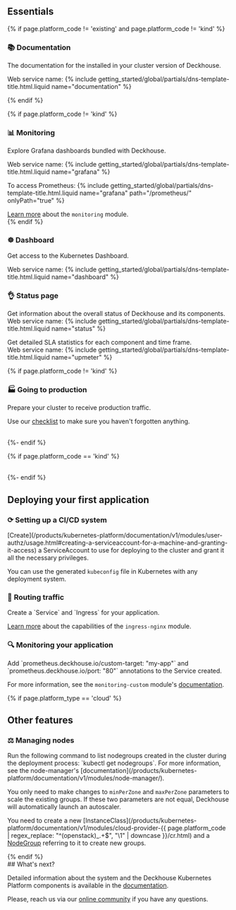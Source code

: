<section class="cards-blocks">
<div class="cards-blocks__content container">
<h2 class="cards-blocks__title text_h2">
Essentials
</h2>
<div class="cards-blocks__cards">

{% if page.platform_code != 'existing' and page.platform_code != 'kind' %}
<div class="cards-item cards-item_inverse">
<h3 class="cards-item__title text_h3">
📚 <span class="cards-item__title-text">Documentation</span>
</h3>
<div class="cards-item__text">
<p>The documentation for the installed in your cluster version of Deckhouse.</p>
<p>Web service name: {% include getting_started/global/partials/dns-template-title.html.liquid name="documentation" %}</p>
</div>
</div>
{% endif %}

{% if page.platform_code != 'kind' %}
<div class="cards-item cards-item_inverse">
<h3 class="cards-item__title text_h3">
📊 <span class="cards-item__title-text">Monitoring</span>
</h3>
<div class="cards-item__text">
<p>Explore Grafana dashboards bundled with Deckhouse.</p>
<p>Web service name: {% include getting_started/global/partials/dns-template-title.html.liquid name="grafana" %}</p>
<p>To access Prometheus: {% include getting_started/global/partials/dns-template-title.html.liquid name="grafana" path="/prometheus/" onlyPath="true" %}</p>
<a href="/products/kubernetes-platform/documentation/v1/modules/prometheus/" target="_blank">Learn more</a> about the <code>monitoring</code> module.
</div>
</div>
{% endif %}

<div class="cards-item cards-item_inverse">
<h3 class="cards-item__title text_h3">
☸ <span class="cards-item__title-text">Dashboard</span>
</h3>
<div class="cards-item__text">
<p>Get access to the Kubernetes Dashboard.</p>
<p>Web service name: {% include getting_started/global/partials/dns-template-title.html.liquid name="dashboard" %}</p>
</div>
</div>

<div class="cards-item cards-item_inverse">
<h3 class="cards-item__title text_h3">
👌 <span class="cards-item__title-text">Status page</span>
</h3>
<div class="cards-item__text">
<p>Get information about the overall status of Deckhouse and its components.<br />
Web service name: {% include getting_started/global/partials/dns-template-title.html.liquid name="status" %}</p>

<p>Get detailed SLA statistics for each component and time frame.<br />
Web service name: {% include getting_started/global/partials/dns-template-title.html.liquid name="upmeter" %}</p>
</div>
</div>

{% if page.platform_code != 'kind' %}
<div class="cards-item cards-item_inverse">
<h3 class="cards-item__title text_h3">
🏭 <span class="cards-item__title-text">Going to production</span>
</h3>
<div class="cards-item__text" markdown="1">
Prepare your cluster to receive production traffic.

Use our [checklist](/products/kubernetes-platform/guides/production.html) to make sure you haven't forgotten anything.
</div>
</div>

<div style="width: 30%">&nbsp;</div>
{%- endif %}

{% if page.platform_code == 'kind' %}
<div style="width: 30%">&nbsp;</div>
{%- endif %}
</div>
</div>
</section>

<section class="cards-blocks">
<div class="cards-blocks__content container">
<h2 class="cards-blocks__title text_h2">
Deploying your first application
</h2>
<div class="cards-blocks__cards">

<div class="cards-item cards-item_inverse">
<h3 class="cards-item__title text_h3">
⟳ <span class="cards-item__title-text">Setting up a CI/CD system</span>
</h3>
<div class="cards-item__text" markdown="1">
[Create](/products/kubernetes-platform/documentation/v1/modules/user-authz/usage.html#creating-a-serviceaccount-for-a-machine-and-granting-it-access)
a ServiceAccount to use for deploying to the cluster and grant it all the necessary privileges.

You can use the generated `kubeconfig` file in Kubernetes with any deployment system.
</div>
</div>

<div class="cards-item cards-item_inverse">
<h3 class="cards-item__title text_h3">
🔀 <span class="cards-item__title-text">Routing traffic</span>
</h3>
<div class="cards-item__text" markdown="1">
Create a `Service` and `Ingress` for your application.

[Learn more](/products/kubernetes-platform/documentation/v1/modules/ingress-nginx/) about the capabilities of the `ingress-nginx` module.
</div>
</div>

<div class="cards-item cards-item_inverse">
<h3 class="cards-item__title text_h3">
🔍 <span class="cards-item__title-text">Monitoring your application</span>
</h3>
<div class="cards-item__text" markdown="1">
Add `prometheus.deckhouse.io/custom-target: "my-app"` and `prometheus.deckhouse.io/port: "80"` annotations to the Service created.

For more information, see the `monitoring-custom` module's [documentation](/products/kubernetes-platform/documentation/v1/modules/monitoring-custom/).
</div>
</div>

</div>
</div>
</section>

{% if page.platform_type == 'cloud' %}
<section class="cards-blocks">
<div class="cards-blocks__content container">
<h2 class="cards-blocks__title text_h2">
Other features
</h2>
<div class="cards-blocks__cards">

<div class="cards-item cards-item_inverse" style="width: 100%">
<h3 class="cards-item__title text_h3">
⚖ <span class="cards-item__title-text">Managing nodes</span>
</h3>
<div class="cards-item__text" markdown="1">
Run the following command to list nodegroups created in the cluster during the deployment process: `kubectl get nodegroups`. For more information, see the node-manager's [documentation](/products/kubernetes-platform/documentation/v1/modules/node-manager/).

You only need to make changes to `minPerZone` and `maxPerZone` parameters to scale the existing groups. If these two parameters are not equal, Deckhouse will automatically launch an autoscaler.

You need to create a new
[InstanceClass](/products/kubernetes-platform/documentation/v1/modules/cloud-provider-{{ page.platform_code | regex_replace: "^(openstack)_.+$", "\1" | downcase }}/cr.html) and a
[NodeGroup](/products/kubernetes-platform/documentation/v1/modules/node-manager/cr.html#nodegroup) referring to it to create new groups.
</div>
</div>

</div>
</div>
</section>
{% endif %}

<div markdown="1">
## What's next?

Detailed information about the system and the Deckhouse Kubernetes Platform components is available in the [documentation](/products/kubernetes-platform/documentation/v1/).

Please, reach us via our [online community](/community/about.html#online-community) if you have any questions.
</div>
